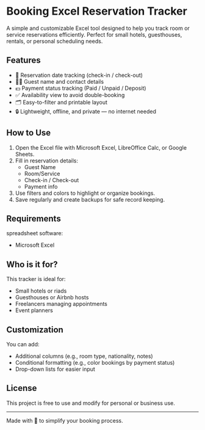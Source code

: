 # Booking Excel Reservation Tracker

A simple and customizable Excel tool designed to help you track room or service reservations efficiently. Perfect for small hotels, guesthouses, rentals, or personal scheduling needs.

## Features

- 📅 Reservation date tracking (check-in / check-out)
- 🧍‍♂️ Guest name and contact details
- 💵 Payment status tracking (Paid / Unpaid / Deposit)
- ✅ Availability view to avoid double-booking
- 🗂 Easy-to-filter and printable layout
- 🔒 Lightweight, offline, and private — no internet needed

## How to Use

1. Open the Excel file with Microsoft Excel, LibreOffice Calc, or Google Sheets.
2. Fill in reservation details:
   - Guest Name
   - Room/Service
   - Check-in / Check-out
   - Payment info
3. Use filters and colors to highlight or organize bookings.
4. Save regularly and create backups for safe record keeping.

## Requirements

  spreadsheet software:
  - Microsoft Excel


## Who is it for?

This tracker is ideal for:
- Small hotels or riads
- Guesthouses or Airbnb hosts
- Freelancers managing appointments
- Event planners

## Customization

You can add:
- Additional columns (e.g., room type, nationality, notes)
- Conditional formatting (e.g., color bookings by payment status)
- Drop-down lists for easier input


## License

This project is free to use and modify for personal or business use.

---

Made with 💚 to simplify your booking process.
